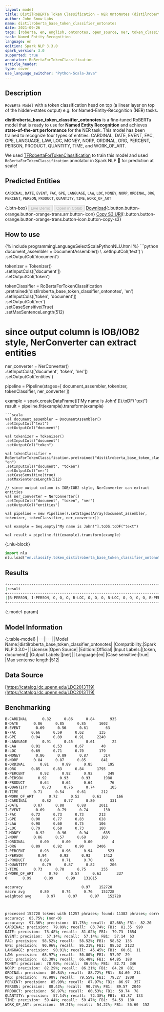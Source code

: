 ```yaml
---
layout: model
title: DistilRoBERTa Token Classification - NER OntoNotes (distilroberta_base_token_classifier_ontonotes)
author: John Snow Labs
name: distilroberta_base_token_classifier_ontonotes
date: 2021-09-26
tags: [roberta, en, english, ontonotes, open_source, ner, token_classification]
task: Named Entity Recognition
language: en
edition: Spark NLP 3.3.0
spark_version: 3.0
supported: true
annotator: RoBertaForTokenClassification
article_header:
type: cover
use_language_switcher: "Python-Scala-Java"
---
```


## Description

`RoBERTa Model` with a token classification head on top (a linear layer on top of the hidden-states output) e.g. for Named-Entity-Recognition (NER) tasks.


**distilroberta_base_token_classifier_ontonotes** is a fine-tuned RoBERTa model that is ready to use for **Named Entity Recognition** and achieves **state-of-the-art performance** for the NER task. This model has been trained to recognize four types of entities: CARDINAL, DATE, EVENT, FAC, GPE, LANGUAGE, LAW, LOC, MONEY, NORP, ORDINAL, ORG, PERCENT, PERSON, PRODUCT, QUANTITY, TIME, and WORK_OF_ART.

We used [TFRobertaForTokenClassification](https://huggingface.co/transformers/model_doc/roberta.html#tfrobertafortokenclassification) to train this model and used `RoBertaForTokenClassification` annotator in Spark NLP 🚀 for prediction at scale!

## Predicted Entities

`CARDINAL`, `DATE`, `EVENT`, `FAC`, `GPE`, `LANGUAGE`, `LAW`, `LOC`, `MONEY`, `NORP`, `ORDINAL`, `ORG`, `PERCENT`, `PERSON`, `PRODUCT`, `QUANTITY`, `TIME`, `WORK_OF_ART`

{:.btn-box}
<button class="button button-orange" disabled>Live Demo</button>
<button class="button button-orange" disabled>Open in Colab</button>
[Download](https://s3.amazonaws.com/auxdata.johnsnowlabs.com/public/models/distilroberta_base_token_classifier_ontonotes_en_3.3.0_3.0_1632673971874.zip){:.button.button-orange.button-orange-trans.arr.button-icon}
[Copy S3 URI](s3://auxdata.johnsnowlabs.com/public/models/distilroberta_base_token_classifier_ontonotes_en_3.3.0_3.0_1632673971874.zip){:.button.button-orange.button-orange-trans.button-icon.button-copy-s3}

## How to use



<div class="tabs-box" markdown="1">
{% include programmingLanguageSelectScalaPythonNLU.html %}
```python
document_assembler = DocumentAssembler() \
.setInputCol('text') \
.setOutputCol('document')

tokenizer = Tokenizer() \
.setInputCols(['document']) \
.setOutputCol('token')

tokenClassifier = RoBertaForTokenClassification \
.pretrained('distilroberta_base_token_classifier_ontonotes', 'en') \
.setInputCols(['token', 'document']) \
.setOutputCol('ner') \
.setCaseSensitive(True) \
.setMaxSentenceLength(512)

# since output column is IOB/IOB2 style, NerConverter can extract entities
ner_converter = NerConverter() \
.setInputCols(['document', 'token', 'ner']) \
.setOutputCol('entities')

pipeline = Pipeline(stages=[
document_assembler, 
tokenizer,
tokenClassifier,
ner_converter
])

example = spark.createDataFrame([['My name is John!']]).toDF("text")
result = pipeline.fit(example).transform(example)
```
```scala
val document_assembler = DocumentAssembler() 
.setInputCol("text") 
.setOutputCol("document")

val tokenizer = Tokenizer() 
.setInputCols("document") 
.setOutputCol("token")

val tokenClassifier = RoBertaForTokenClassification.pretrained("distilroberta_base_token_classifier_ontonotes", "en")
.setInputCols("document", "token")
.setOutputCol("ner")
.setCaseSensitive(true)
.setMaxSentenceLength(512)

// since output column is IOB/IOB2 style, NerConverter can extract entities
val ner_converter = NerConverter() 
.setInputCols("document", "token", "ner") 
.setOutputCol("entities")

val pipeline = new Pipeline().setStages(Array(document_assembler, tokenizer, tokenClassifier, ner_converter))

val example = Seq.empty["My name is John!"].toDS.toDF("text")

val result = pipeline.fit(example).transform(example)
```


{:.nlu-block}
```python
import nlu
nlu.load("en.classify.token_distilroberta_base_token_classifier_ontonotes").predict("""My name is John!""")
```

</div>

## Results

```bash
+------------------------------------------------------------------------------------+
|result                                                                              |
+------------------------------------------------------------------------------------+
|[B-PERSON, I-PERSON, O, O, O, B-LOC, O, O, O, B-LOC, O, O, O, O, B-PERSON, O, O, O, O, B-LOC]|
+------------------------------------------------------------------------------------+
```

{:.model-param}
## Model Information

{:.table-model}
|---|---|
|Model Name:|distilroberta_base_token_classifier_ontonotes|
|Compatibility:|Spark NLP 3.3.0+|
|License:|Open Source|
|Edition:|Official|
|Input Labels:|[token, document]|
|Output Labels:|[ner]|
|Language:|en|
|Case sensitive:|true|
|Max sentense length:|512|

## Data Source

[https://catalog.ldc.upenn.edu/LDC2013T19](https://catalog.ldc.upenn.edu/LDC2013T19)

## Benchmarking

```bash
B-CARDINAL       0.82      0.86      0.84       935
B-DATE       0.86      0.85      0.85      1602
B-EVENT       0.69      0.56      0.61        63
B-FAC       0.66      0.59      0.62       135
B-GPE       0.94      0.89      0.91      2240
B-LANGUAGE       0.91      0.45      0.61        22
B-LAW       0.91      0.53      0.67        40
B-LOC       0.69      0.71      0.70       179
B-MONEY       0.86      0.89      0.87       314
B-NORP       0.84      0.87      0.85       841
B-ORDINAL       0.81      0.89      0.85       195
B-ORG       0.85      0.83      0.84      1795
B-PERCENT       0.92      0.92      0.92       349
B-PERSON       0.92      0.93      0.93      1988
B-PRODUCT       0.64      0.64      0.64        76
B-QUANTITY       0.73      0.76      0.74       105
B-TIME       0.71      0.54      0.61       212
B-WORK_OF_ART       0.72      0.52      0.61       166
I-CARDINAL       0.82      0.77      0.80       331
I-DATE       0.87      0.88      0.88      2011
I-EVENT       0.69      0.79      0.74       130
I-FAC       0.72      0.73      0.73       213
I-GPE       0.90      0.77      0.83       628
I-LAW       0.98      0.60      0.75       106
I-LOC       0.79      0.68      0.73       180
I-MONEY       0.92      0.96      0.94       685
I-NORP       0.86      0.57      0.68       160
I-ORDINAL       0.00      0.00      0.00         4
I-ORG       0.89      0.92      0.90      2406
I-PERCENT       0.93      0.96      0.94       523
I-PERSON       0.94      0.92      0.93      1412
I-PRODUCT       0.69      0.71      0.70        69
I-QUANTITY       0.79      0.87      0.82       206
I-TIME       0.73      0.78      0.75       255
I-WORK_OF_ART       0.70      0.57      0.63       337
O       0.99      0.99      0.99    131815

accuracy                           0.97    152728
macro avg       0.80      0.74      0.76    152728
weighted avg       0.97      0.97      0.97    152728



processed 152728 tokens with 11257 phrases; found: 11382 phrases; correct: 9305.
accuracy:  85.75%; (non-O)
accuracy:  97.36%; precision:  81.75%; recall:  82.66%; FB1:  82.20
CARDINAL: precision:  79.09%; recall:  83.74%; FB1:  81.35  990
DATE: precision:  78.48%; recall:  81.02%; FB1:  79.73  1654
EVENT: precision:  57.14%; recall:  57.14%; FB1:  57.14  63
FAC: precision:  58.52%; recall:  58.52%; FB1:  58.52  135
GPE: precision:  90.96%; recall:  86.21%; FB1:  88.52  2123
LANGUAGE: precision:  90.91%; recall:  45.45%; FB1:  60.61  11
LAW: precision:  68.97%; recall:  50.00%; FB1:  57.97  29
LOC: precision:  63.30%; recall:  66.48%; FB1:  64.85  188
MONEY: precision:  78.90%; recall:  86.94%; FB1:  82.73  346
NORP: precision:  82.29%; recall:  86.21%; FB1:  84.20  881
ORDINAL: precision:  80.84%; recall:  88.72%; FB1:  84.60  214
ORG: precision:  78.98%; recall:  79.55%; FB1:  79.27  1808
PERCENT: precision:  85.99%; recall:  87.97%; FB1:  86.97  357
PERSON: precision:  88.43%; recall:  90.74%; FB1:  89.57  2040
PRODUCT: precision:  58.97%; recall:  60.53%; FB1:  59.74  78
QUANTITY: precision:  57.14%; recall:  72.38%; FB1:  63.87  133
TIME: precision:  59.44%; recall:  50.47%; FB1:  54.59  180
WORK_OF_ART: precision:  59.21%; recall:  54.22%; FB1:  56.60  152

```